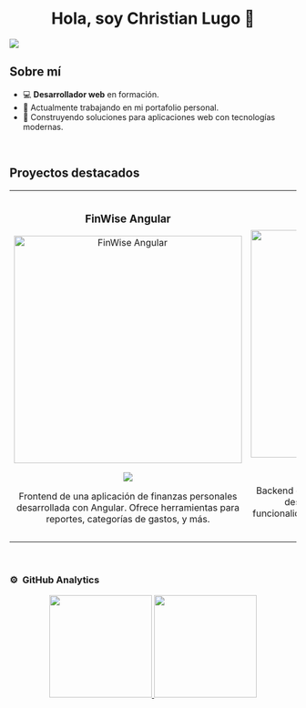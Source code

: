 <div align="center">
<h1 align="center">Hola, soy Christian Lugo 👋</h1>
</div>
<img src="https://i.imgur.com/weNbhGZ.png">

[//]: # (Enlace para redes sociales futuras)

## Sobre mí

- 💻 **Desarrollador web** en formación.
- 🚀 Actualmente trabajando en mi portafolio personal.
- 🌱 Construyendo soluciones para aplicaciones web con tecnologías modernas.

<br>

## Proyectos destacados
<table>
<tr>
<td width="50%">
<h3 align="center">FinWise Angular</h3>
<div align="center">
<a href="https://github.com/tu_usuario/FinWise-Angular" target="_blank"><img src="https://via.placeholder.com/400x200.png?text=FinWise+Angular" width="400" alt="FinWise Angular"></a>
<p>
<a href="https://github.com/tu_usuario/FinWise-Angular" target="_blank">
<img src="https://img.shields.io/badge/C%C3%93DIGO-008cff?style=for-the-badge&logo=github&logoColor=white">
</a>
</p>
<p>Frontend de una aplicación de finanzas personales desarrollada con Angular. Ofrece herramientas para reportes, categorías de gastos, y más.</p>
</div>
</td>

<td width="50%">
<h3 align="center">FinWise Spring Boot</h3>
<div align="center">
<a href="https://github.com/tu_usuario/FinWise-Spring-Boot" target="_blank"><img src="https://via.placeholder.com/400x200.png?text=FinWise+Spring+Boot" width="400" alt="FinWise Spring Boot"></a>
<p>
<a href="https://github.com/tu_usuario/FinWise-Spring-Boot" target="_blank">
<img src="https://img.shields.io/badge/C%C3%93DIGO-6aae25?style=for-the-badge&logo=github&logoColor=white">
</a>
</p>
<p>Backend de una aplicación de finanzas personales desarrollada con Spring Boot. Incluye funcionalidades avanzadas como manejo de tokens, reportes y más.</p>
</div>
</td>
</tr>
</table>
<br>

### ⚙️ &nbsp;GitHub Analytics

<p align="center">
<a href="https://github.com/tu_usuario">
  <img height="180em" src="https://github-readme-stats-eight-theta.vercel.app/api?username=tu_usuario&show_icons=true&theme=algolia&include_all_commits=true&count_private=true"/>
  <img height="180em" src="https://github-readme-stats-eight-theta.vercel.app/api/top-langs/?username=tu_usuario&layout=compact&langs_count=8&theme=algolia"/>
</a>
</p>
